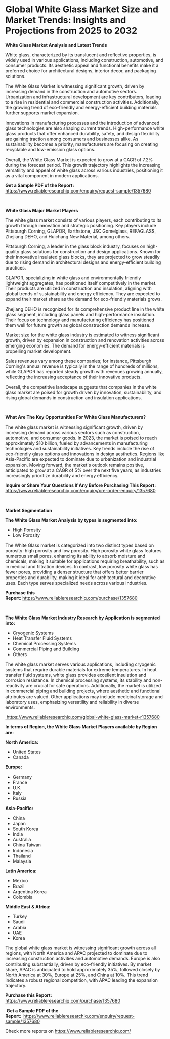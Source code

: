 <p><h1>Global White Glass Market Size and Market Trends: Insights and Projections from 2025 to 2032</h1></p><p><strong>White Glass Market Analysis and Latest Trends</strong></p>
<p><p>White glass, characterized by its translucent and reflective properties, is widely used in various applications, including construction, automotive, and consumer products. Its aesthetic appeal and functional benefits make it a preferred choice for architectural designs, interior decor, and packaging solutions. </p><p>The White Glass Market is witnessing significant growth, driven by increasing demand in the construction and automotive sectors. Urbanization and infrastructural development are key contributors, leading to a rise in residential and commercial construction activities. Additionally, the growing trend of eco-friendly and energy-efficient building materials further supports market expansion.</p><p>Innovations in manufacturing processes and the introduction of advanced glass technologies are also shaping current trends. High-performance white glass products that offer enhanced durability, safety, and design flexibility are gaining traction among consumers and businesses alike. As sustainability becomes a priority, manufacturers are focusing on creating recyclable and low-emission glass options.</p><p>Overall, the White Glass Market is expected to grow at a CAGR of 7.2% during the forecast period. This growth trajectory highlights the increasing versatility and appeal of white glass across various industries, positioning it as a vital component in modern applications.</p></p>
<p><strong>Get a Sample PDF of the Report:&nbsp;</strong> <a href="https://www.reliableresearchiq.com/enquiry/request-sample/1357680?utm_campaign=2257&utm_medium=2&utm_source=Github&utm_content=ia&utm_term=16022025&utm_id=white-glass">https://www.reliableresearchiq.com/enquiry/request-sample/1357680</a></p>
<p>&nbsp;</p>
<p><strong>White Glass Major Market Players</strong></p>
<p><p>The white glass market consists of various players, each contributing to its growth through innovation and strategic positioning. Key players include Pittsburgh Corning, GLAPOR, Earthstone, JSC Gomelglass, REFAGLASS, Zhejiang DEHO, and Huichang New Material, among others.</p><p>Pittsburgh Corning, a leader in the glass block industry, focuses on high-quality glass solutions for construction and design applications. Known for their innovative insulated glass blocks, they are projected to grow steadily due to rising demand in architectural designs and energy-efficient building practices.</p><p>GLAPOR, specializing in white glass and environmentally friendly lightweight aggregates, has positioned itself competitively in the market. Their products are utilized in construction and insulation, aligning with global trends of sustainability and energy efficiency. They are expected to expand their market share as the demand for eco-friendly materials grows.</p><p>Zhejiang DEHO is recognized for its comprehensive product line in the white glass segment, including glass panels and high-performance insulation. Their focus on technology and manufacturing efficiency has positioned them well for future growth as global construction demands increase.</p><p>Market size for the white glass industry is estimated to witness significant growth, driven by expansion in construction and renovation activities across emerging economies. The demand for energy-efficient materials is propelling market development.</p><p>Sales revenues vary among these companies; for instance, Pittsburgh Corning's annual revenue is typically in the range of hundreds of millions, while GLAPOR has reported steady growth with revenues growing annually, reflecting the increasing acceptance of their innovative products.</p><p>Overall, the competitive landscape suggests that companies in the white glass market are poised for growth driven by innovation, sustainability, and rising global demands in construction and insulation applications.</p></p>
<p>&nbsp;</p>
<p><strong>What Are The Key Opportunities For White Glass Manufacturers?</strong></p>
<p><p>The white glass market is witnessing significant growth, driven by increasing demand across various sectors such as construction, automotive, and consumer goods. In 2023, the market is poised to reach approximately $10 billion, fueled by advancements in manufacturing technologies and sustainability initiatives. Key trends include the rise of eco-friendly glass options and innovations in design aesthetics. Regions like Asia-Pacific are expected to dominate due to urbanization and industrial expansion. Moving forward, the market's outlook remains positive, anticipated to grow at a CAGR of 5% over the next five years, as industries increasingly prioritize durability and energy efficiency.</p></p>
<p><strong>Inquire or Share Your Questions If Any Before Purchasing This Report:</strong> <a href="https://www.reliableresearchiq.com/enquiry/pre-order-enquiry/1357680?utm_campaign=2257&utm_medium=2&utm_source=Github&utm_content=ia&utm_term=16022025&utm_id=white-glass">https://www.reliableresearchiq.com/enquiry/pre-order-enquiry/1357680</a></p>
<p>&nbsp;</p>
<p><strong>Market Segmentation</strong></p>
<p><strong>The White Glass Market Analysis by types is segmented into:</strong></p>
<p><ul><li>High Porosity</li><li>Low Porosity</li></ul></p>
<p><p>The White Glass market is categorized into two distinct types based on porosity: high porosity and low porosity. High porosity white glass features numerous small pores, enhancing its ability to absorb moisture and chemicals, making it suitable for applications requiring breathability, such as in medical and filtration devices. In contrast, low porosity white glass has fewer pores, providing a denser structure that offers better barrier properties and durability, making it ideal for architectural and decorative uses. Each type serves specialized needs across various industries.</p></p>
<p><strong>Purchase this Report:&nbsp;</strong><a href="https://www.reliableresearchiq.com/purchase/1357680?utm_campaign=2257&utm_medium=2&utm_source=Github&utm_content=ia&utm_term=16022025&utm_id=white-glass">https://www.reliableresearchiq.com/purchase/1357680</a></p>
<p>&nbsp;</p>
<p><strong>The White Glass Market Industry Research by Application is segmented into:</strong></p>
<p><ul><li>Cryogenic Systems</li><li>Heat Transfer Fluid Systems</li><li>Chemical Processing Systems</li><li>Commercial Piping and Building</li><li>Others</li></ul></p>
<p><p>The white glass market serves various applications, including cryogenic systems that require durable materials for extreme temperatures. In heat transfer fluid systems, white glass provides excellent insulation and corrosion resistance. In chemical processing systems, its stability and non-reactivity are crucial for safe operations. Additionally, the market is utilized in commercial piping and building projects, where aesthetic and functional attributes are valued. Other applications may include medicinal storage and laboratory uses, emphasizing versatility and reliability in diverse environments.</p></p>
<p><a href="https://www.reliableresearchiq.com/global-white-glass-market-r1357680?utm_campaign=2257&utm_medium=2&utm_source=Github&utm_content=ia&utm_term=16022025&utm_id=white-glass">&nbsp;https://www.reliableresearchiq.com/global-white-glass-market-r1357680</a></p>
<p><strong>In terms of Region, the White Glass Market Players available by Region are:</strong></p>
<p>
    <p> <strong> North America: </strong>
        <ul>
            <li>United States</li>
            <li>Canada</li>
        </ul>
        </p> 
    <p> <strong> Europe: </strong>
        <ul>
            <li>Germany</li>
            <li>France</li>
            <li>U.K.</li>
            <li>Italy</li>
            <li>Russia</li>
        </ul>
        </p> 
    <p> <strong> Asia-Pacific: </strong>
        <ul>
            <li>China</li>
            <li>Japan</li>
            <li>South Korea</li>
            <li>India</li>
            <li>Australia</li>
            <li>China Taiwan</li>
            <li>Indonesia</li>
            <li>Thailand</li>
            <li>Malaysia</li>
        </ul>
        </p> 
    <p> <strong> Latin America: </strong>
        <ul>
            <li>Mexico</li>
            <li>Brazil</li>
            <li>Argentina Korea</li>
            <li>Colombia</li>
        </ul>
        </p> 
    <p> <strong> Middle East & Africa: </strong>
        <ul>
            <li>Turkey</li>
            <li>Saudi</li>
            <li>Arabia</li>
            <li>UAE</li>
            <li>Korea</li>
        </ul>
    </p>
    </p>
<p><p>The global white glass market is witnessing significant growth across all regions, with North America and APAC projected to dominate due to increasing construction activities and automotive demands. Europe is also contributing substantially, driven by eco-friendly initiatives. By market share, APAC is anticipated to hold approximately 35%, followed closely by North America at 30%, Europe at 25%, and China at 10%. This trend indicates a robust regional competition, with APAC leading the expansion trajectory.</p></p>
<p><strong>Purchase this Report: </strong><a href="https://www.reliableresearchiq.com/purchase/1357680?utm_campaign=2257&utm_medium=2&utm_source=Github&utm_content=ia&utm_term=16022025&utm_id=white-glass">https://www.reliableresearchiq.com/purchase/1357680</a></p>
<p>&nbsp;<strong>Get a Sample PDF of the Report:&nbsp;&nbsp;</strong><a href="https://www.reliableresearchiq.com/enquiry/request-sample/1357680?utm_campaign=2257&utm_medium=2&utm_source=Github&utm_content=ia&utm_term=16022025&utm_id=white-glass">https://www.reliableresearchiq.com/enquiry/request-sample/1357680</a></p>
<p><strong></strong></p>
<p>Check more reports on <a href="https://www.reliableresearchiq.com/?utm_campaign=2257&utm_medium=2&utm_source=Github&utm_content=ia&utm_term=16022025&utm_id=white-glass">https://www.reliableresearchiq.com/</a></p>